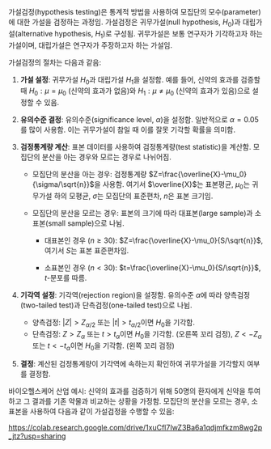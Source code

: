 
가설검정(hypothesis testing)은 통계적 방법을 사용하여 모집단의 모수(parameter)에 대한 가설을 검정하는 과정임. 가설검정은 귀무가설(null hypothesis, $H_0$)과 대립가설(alternative hypothesis, $H_1$)로 구성됨. 귀무가설은 보통 연구자가 기각하고자 하는 가설이며, 대립가설은 연구자가 주장하고자 하는 가설임.

가설검정의 절차는 다음과 같음:

1. **가설 설정**: 귀무가설 $H_0$과 대립가설 $H_1$을 설정함. 예를 들어, 신약의 효과를 검증할 때 $H_0: \mu=\mu_0$ (신약의 효과가 없음)와 $H_1: \mu\ne\mu_0$ (신약의 효과가 있음)으로 설정할 수 있음.
    
2. **유의수준 결정**: 유의수준(significance level, $\alpha$)을 설정함. 일반적으로 $\alpha=0.05$를 많이 사용함. 이는 귀무가설이 참일 때 이를 잘못 기각할 확률을 의미함.
    
3. **검정통계량 계산**: 표본 데이터를 사용하여 검정통계량(test statistic)을 계산함. 모집단의 분산을 아는 경우와 모르는 경우로 나뉘어짐.
    
    - 모집단의 분산을 아는 경우: 검정통계량 $Z=\frac{\overline{X}-\mu_0}{\sigma/\sqrt{n}}$을 사용함. 여기서 $\overline{X}$는 표본평균, $\mu_0$는 귀무가설 하의 모평균, $\sigma$는 모집단의 표준편차, $n$은 표본 크기임.
        
    - 모집단의 분산을 모르는 경우: 표본의 크기에 따라 대표본(large sample)과 소표본(small sample)으로 나뉨.
        
        - 대표본인 경우 ($n\ge30$): $Z=\frac{\overline{X}-\mu_0}{S/\sqrt{n}}$, 여기서 $S$는 표본 표준편차임.
            
        - 소표본인 경우 ($n<30$): $t=\frac{\overline{X}-\mu_0}{S/\sqrt{n}}$, $t$-분포를 따름.
            
4. **기각역 설정**: 기각역(rejection region)을 설정함. 유의수준 $\alpha$에 따라 양측검정(two-tailed test)과 단측검정(one-tailed test)으로 나뉨.
    
    - 양측검정: $|Z|>Z_{\alpha/2}$ 또는 $|t|>t_{\alpha/2}$이면 $H_0$을 기각함.
    - 단측검정: $Z>Z_{\alpha}$ 또는 $t>t_{\alpha}$이면 $H_0$을 기각함. (오른쪽 꼬리 검정), $Z<-Z_{\alpha}$ 또는 $t<-t_{\alpha}$이면 $H_0$을 기각함. (왼쪽 꼬리 검정)
5. **결정**: 계산된 검정통계량이 기각역에 속하는지 확인하여 귀무가설을 기각할지 여부를 결정함.
    

바이오헬스케어 산업 예시: 신약의 효과를 검증하기 위해 50명의 환자에게 신약을 투여하고 그 결과를 기존 약물과 비교하는 상황을 가정함. 모집단의 분산을 모르는 경우, 소표본을 사용하여 다음과 같이 가설검정을 수행할 수 있음:

https://colab.research.google.com/drive/1xuCfl7IwZ3Ba6a1qdjmfkzm8wg2p_jtz?usp=sharing

